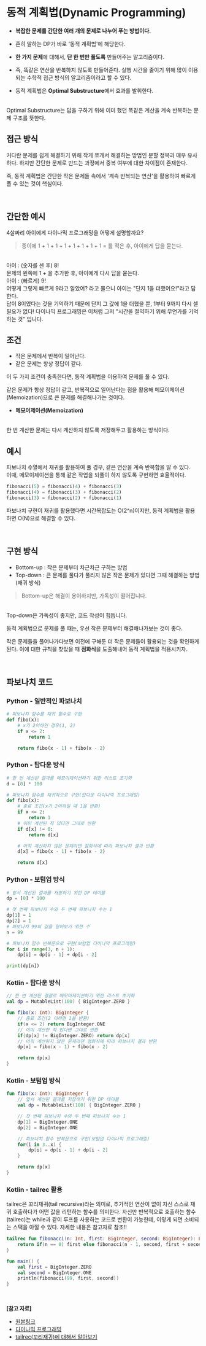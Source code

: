 # 동적 계획법(Dynamic Programming)

* **복잡한 문제를 간단한 여러 개의 문제로 나누어 푸는 방법이다.**

* 흔히 말하는 DP가 바로 '동적 계획법'에 해당한다.

* **한 가지 문제**에 대해서, **단 한 번만 풀도록** 만들어주는 알고리즘이다.

* 즉, 똑같은 연산을 반복하지 않도록 만들어준다. 실행 시간을 줄이기 위해 많이 이용되는 수학적 접근 방식의 알고리즘이라고 할 수 있다.

* 동적 계획법은 **Optimal Substructure**에서 효과를 발휘한다.
<br/>
Optimal Substructure는 답을 구하기 위해 이미 했던 똑같은 계산을 계속 반복하는 문제 구조를 뜻한다.

<br/>

## 접근 방식
커다란 문제를 쉽게 해결하기 위해 작게 쪼개서 해결하는 방법인 분할 정복과 매우 유사하다. 하지만 간단한 문제로 만드는 과정에서 중복 여부에 대한 차이점이 존재한다.

즉, 동적 계획법은 간단한 작은 문제들 속에서 '계속 반복되는 연산'을 활용하여 빠르게 풀 수 있는 것이 핵심이다.

<br/>

## 간단한 예시
4살짜리 아이에게 다이나믹 프로그래밍을 어떻게 설명할까요?
> 종이에 1 + 1 + 1 + 1 + 1 + 1 + 1 + 1 = 를 적은 후, 아이에게 답을 묻는다.
<br/>
아이 : (숫자를 센 후) 8!
<br/>
문제의 왼쪽에 1 + 을 추가한 후, 아이에게 다시 답을 묻는다.
<br/>
아이 : (빠르게) 9!
<br/>
어떻게 그렇게 빠르게 9라고 알았어? 라고 물으니 아이는 "단지 1을 더했어요!"라고 답한다.
<br/>
답이 8이였다는 것을 기억하기 때문에 단지 그 값에 1을 더했을 뿐, 1부터 9까지 다시 셀 필요가 없다! 다이나믹 프로그래밍은 이처럼 그저 "시간을 절약하기 위해 무언가를 기억하는 것" 입니다.

<br/>

## 조건
* 작은 문제에서 반복이 일어난다.
* 같은 문제는 항상 정답이 같다.

이 두 가지 조건이 충족한다면, 동적 계획법을 이용하여 문제를 풀 수 있다.

같은 문제가 항상 정답이 같고, 반복적으로 일어난다는 점을 활용해 메모이제이션(Memoization)으로 큰 문제를 해결해나가는 것이다.

* **메모이제이션(Memoization)**
<br/>
한 번 계산한 문제는 다시 계산하지 않도록 저장해두고 활용하는 방식이다.

<br/>

## 예시
파보나치 수열에서 재귀를 활용하여 풀 경우, 같은 연산을 계속 반복함을 알 수 있다.
<br/>
이때, 메모이제이션을 통해 같은 작업을 되풀이 하지 않도록 구현하면 효율적이다.

``` python
fibonacci(5) = fibonacci(4) + fibonacci(3)
fibonacci(4) = fibonacci(3) + fibonacci(2)
fibonacci(3) = fibonacci(2) + fibonacci(1)
```

파보나치 구현이 재귀를 활용했다면 시간복잡도는 O(2^n)이지만, 동적 계획법을 활용하면 O(N)으로 해결할 수 있다.

<br/>

## 구현 방식
* Bottom-up : 작은 문제부터 차근차근 구하는 방법
* Top-down : 큰 문제를 풀다가 풀리지 않은 작은 문제가 있다면 그때 해결하는 방법(재귀 방식)

> Bottom-up은 해결이 용이하지만, 가독성이 떨어집니다.
<br/>
Top-down은 가독성이 좋지만, 코드 작성이 힘듭니다.

동적 계획법으로 문제를 풀 때는, 우선 작은 문제부터 해결해나가보는 것이 좋다.

작은 문제들을 풀어나가다보면 이전에 구해둔 더 작은 문제들이 활용되는 것을 확인하게 된다. 이에 대한 규칙을 찾았을 때 **점화식**을 도출해내어 동적 계획법을 적용시키자.

<br/>

## 파보나치 코드
### Python - 일반적인 파보나치
``` python
# 피보나치 함수를 재귀 함수로 구현
def fibo(x):
    # x가 2이하인 경우(1, 2)
    if x <= 2:
        return 1

    return fibo(x - 1) + fibo(x - 2)
```

### Python - 탑다운 방식
``` python
# 한 번 계산된 결과를 메모이제이션하기 위한 리스트 초기화
d = [0] * 100

# 파보나치 함수를 재귀적으로 구현(탑다운 다이나믹 프로그래밍)
def fibo(x):
    # 종료 조건(x가 2이하일 때 1을 반환)
    if x <= 2:
        return 1
    # 이미 계산된 적 있다면 그대로 반환
    if d[x] != 0:
        return d[x]

    # 아직 계산하지 않은 문제라면 점화식에 따라 파보나치 결과 반환
    d[x] = fibo(x - 1) + fibo(x - 2)

    return d[x]
```

### Python - 보텀업 방식
``` python
# 앞서 계산된 결과를 저장하기 위한 DP 테이블
dp = [0] * 100

# 첫 번째 파보나치 수와 두 번째 파보나치 수는 1
dp[1] = 1
dp[2] = 1
# 파보나치 99의 값을 알아보기 위한 수
n = 99

# 파보나치 함수 반복문으로 구현(보텀업 다이나믹 프로그래밍)
for i in range(3, n + 1):
    dp[i] = dp[i - 1] + dp[i - 2]

print(dp[n])
```

### Kotlin - 탑다운 방식
``` kotlin
// 한 번 계산된 결괄르 메모이제이션하기 위한 리스트 초기화
val dp = MutableList(100) { BigInteger.ZERO }

fun fibo(x: Int): BigInteger {
    // 종료 조건(2 이하면 1을 반환)
    if(x <= 2) return BigInteger.ONE
    // 이미 계산한 적 있다면 그대로 반환
    if(dp[x] != BigInteger.ZERO) return dp[x]
    // 아직 계산하지 않은 문제라면 점화식에 따라 파보나치 결과 반환
    dp[x] = fibo(x - 1) + fibo(x - 2)

    return dp[x]
}
```

### Kotlin - 보텀업 방식
``` kotlin
fun fibo(x: Int): BigInteger {
    // 앞서 계산된 결과를 저장하기 위한 DP 테이블
    val dp = MutableList(100) { BigInteger.ZERO }

    // 첫 번째 피보나치 수와 두 번째 피보나치 수는 1
    dp[1] = BigInteger.ONE
    dp[2] = BigInteger.ONE

    // 피보나치 함수 반복문으로 구현(보텀업 다이나믹 프로그래밍)
    for(i in 3..x) {
        dp[i] = dp[i - 1] + dp[i - 2]
    }

    return dp[x]
}
```

### Kotlin - tailrec 활용
tailrec은 꼬리재귀(tail recursive)라는 의미로, 추가적인 연산이 없이 자신 스스로 재귀 호출하다가 어떤 값을 리턴하는 함수를 의미한다. 자신만 반복적으로 호출하는 함수(tailrec)는 while과 같이 루프를 사용하는 코드로 변환이 가능한데, 이렇게 되면 소비되는 스택을 아낄 수 있다. 자세한 내용은 참고자료 참조!!

``` kotlin
tailrec fun fibonacci(n: Int, first: BigInteger, second: BigInteger): BigInteger {
    return if(n == 0) first else fibonacci(n - 1, second, first + second)
}

fun main() {
    val first = BigInteger.ZERO
    val second = BigInteger.ONE
    println(fibonacci(99, first, second))
}
```

<br/>

**[참고 자료]**
* [원본링크](https://gyoogle.dev/blog/algorithm/Dynamic%20Programming.html)
* [다이나믹 프로그래밍](https://velog.io/@changhee09/%EC%95%8C%EA%B3%A0%EB%A6%AC%EC%A6%98-%EB%8B%A4%EC%9D%B4%EB%82%98%EB%AF%B9-%ED%94%84%EB%A1%9C%EA%B7%B8%EB%9E%98%EB%B0%8D)
* [tailrec(꼬리재귀)에 대해서 알아보기](https://codechacha.com/ko/kotlin-tailrect/)
